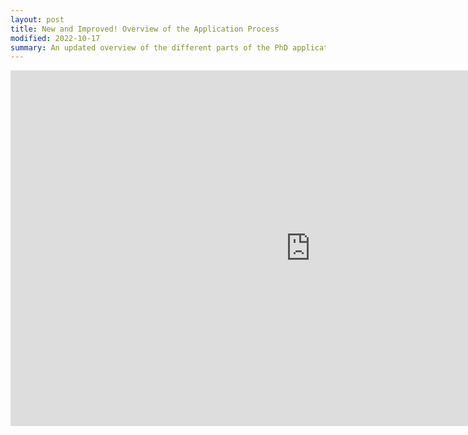 ```yaml
---
layout: post
title: New and Improved! Overview of the Application Process
modified: 2022-10-17
summary: An updated overview of the different parts of the PhD application, including what fellowships are and why you should apply for them. Presented at DivE In 2022.
---
```

<style>
.responsive-wrap iframe{ max-width: 100%;}
</style>

<iframe src="https://docs.google.com/presentation/d/e/2PACX-1vQqSDw7zQxZyA40cb8hv7NMe4hFaY-HUT2f2qOStB3LjRBRpUfI6dtZGJL29f8xtvC-caVeLEUESFps/embed?start=false&loop=false&delayms=3000" frameborder="0" width="960" height="569" allowfullscreen="true" mozallowfullscreen="true" webkitallowfullscreen="true"></iframe>
<!-- Google embed ends -->